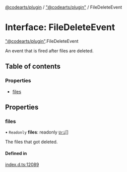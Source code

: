 [@codearts/plugin](../README.md) / ["@codearts/plugin"](../modules/_codearts_plugin_.md) / FileDeleteEvent

# Interface: FileDeleteEvent

["@codearts/plugin"](../modules/_codearts_plugin_.md).FileDeleteEvent

An event that is fired after files are deleted.

## Table of contents

### Properties

- [files](codearts_plugin_.FileDeleteEvent.md#files)

## Properties

### files

• `Readonly` **files**: readonly [`Uri`](../classes/codearts_plugin_.Uri.md)[]

The files that got deleted.

#### Defined in

[index.d.ts:12089](https://github.com/xyz-fish/cloudide-plugin-api/blob/9927cd6/index.d.ts#L12089)
